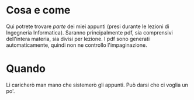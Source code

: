 # Cosa e come

Qui potrete trovare *parte* dei miei appunti (presi durante le lezioni di Ingegneria Informatica).
Saranno principalmente pdf, sia comprensivi dell'intera materia, sia divisi per lezione.
I pdf sono generati automaticamente, quindi non ne controllo l'impaginazione.

# Quando

Li caricherò man mano che sistemerò gli appunti. Può darsi che ci voglia un po'.
